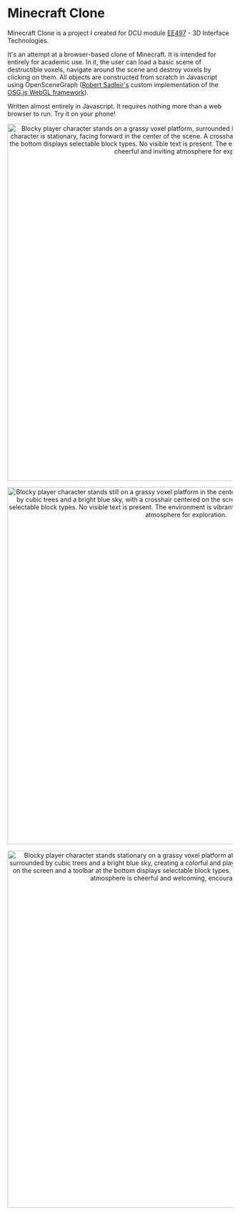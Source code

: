 # Minecraft Clone

Minecraft Clone is a project I created for DCU module [EE497](https://www101.dcu.ie/registry/module_contents_no_mod.php?function=2&subcode=EE497) - 3D Interface Technologies.

It's an attempt at a browser-based clone of Minecraft. It is intended for entirely for academic use. In it, the user can load a basic scene of destructible voxels, navigate around the scene and destroy voxels by clicking on them. All objects are constructed from scratch in Javascript using OpenSceneGraph ([Robert Sadleir's](https://www.dcu.ie/electronics/people/robert-sadleir) custom implementation of the [OSG.js WebGL framework](https://github.com/cedricpinson/osgjs)).

Written almost entirely in Javascript. It requires nothing more than a web browser to run. Try it on your phone!

<p align="center"><img src="/screenshots/screenshot1.png" alt="Blocky player character stands on a grassy voxel platform, surrounded by cubic trees under a bright blue sky. The character is stationary, facing forward in the center of the scene. A crosshair is centered on the screen and a toolbar at the bottom displays selectable block types. No visible text is present. The environment is colorful and playful, evoking a cheerful and inviting atmosphere for exploration." width="800"/></p>
<p align="center"><img src="/screenshots/screenshot2.png" alt="Blocky player character stands still on a grassy voxel platform in the center of the scene. The character is surrounded by cubic trees and a bright blue sky, with a crosshair centered on the screen and a toolbar at the bottom displaying selectable block types. No visible text is present. The environment is vibrant and playful, creating a cheerful and inviting atmosphere for exploration." width="800"/></p>
<p align="center"><img src="/screenshots/screenshot3.png" alt="Blocky player character stands stationary on a grassy voxel platform at the center of the scene. The character is surrounded by cubic trees and a bright blue sky, creating a colorful and playful 3D environment. A crosshair is centered on the screen and a toolbar at the bottom displays selectable block types. There is no visible text present. The overall atmosphere is cheerful and welcoming, encouraging exploration." width="800"/></p>

